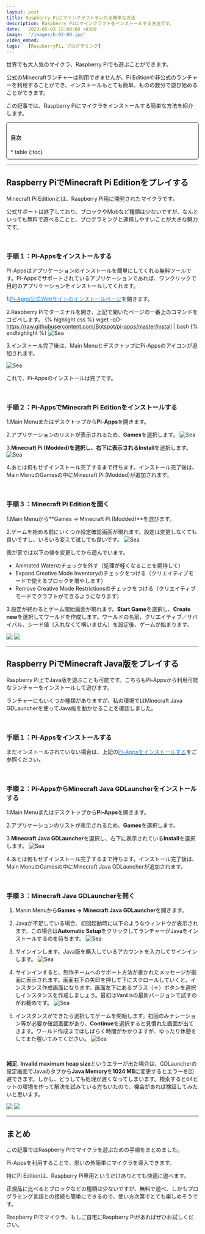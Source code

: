 ```yaml
---
layout: post
title: Raspberry Piにマインクラフトをいれる簡単な方法
description: Raspberry Piにマインクラフトをインストールする方法です。 
date:   2023-05-03 15:00:00 +0300
image:  '/images/b-02-00.jpg'
video_embed:
tags:   [RaspberryPi, プログラミング]
---
```


世界でも大人気のマイクラ、Raspberry Piでも遊ぶことができます。

公式のMinecraftランチャーは利用できませんが、Pi Editionや非公式のランチャーを利用することができ、インストールもとても簡単。ものの数分で遊び始めることができます。

この記事では、Raspberry Piにマイクラをインストールする簡単な方法を紹介します。

<div style="padding: 10px; margin-bottom: 10px; border: 1px solid #181818; background-color: var(--background-alt-color); border-radius: 5px;" markdown="1">
<h4>目次</h4>
* table
{:toc}
</div>

***

## Raspberry PiでMinecraft Pi Editionをプレイする

Minecraft Pi Editionとは、Raspberry Pi用に開発されたマイクラです。

公式サポートは終了しており、ブロックやMobなど種類は少ないですが、なんといっても無料で遊べることと、プログラミングと連携しやすいことが大きな魅力です。

<br>

### 手順１：Pi-Appsをインストールする

Pi-Appsはアプリケーションのインストールを簡単にしてくれる無料ツールです。Pi-Appsでサポートされているアプリケーションであれば、ワンクリックで目的のアプリケーションをインストールしてくれます。

1.[<span style="color:#1589FF">Pi-Apps公式Webサイトのインストールページ</span>](https://pi-apps.io/install)を開きます。

2.Raspberry Piでターミナルを開き、上記で開いたページの一番上のコマンドをコピペします。
{% highlight css %}
wget -qO- https://raw.githubusercontent.com/Botspot/pi-apps/master/install | bash
{% endhighlight %}
![Sea]({{site.baseurl}}/images/b-02-01.jpg)

3.インストール完了後は、Main MenuとデスクトップにPi-Appsのアイコンが追加されます。

![Sea]({{site.baseurl}}/images/b-02-02.jpg)

これで、Pi-Appsのインストールは完了です。

<br>

### 手順２：Pi-AppsでMinecraft Pi Editionをインストールする

1.Main Menuまたはデスクトップから**Pi-Apps**を開きます。

2.アプリケーションのリストが表示されるため、**Games**を選択します。
![Sea]({{site.baseurl}}/images/b-02-03.jpg)

3.**Minecraft Pi (Modded)**を選択し、右下に表示される**Install**を選択します。
![Sea]({{site.baseurl}}/images/b-02-04.jpg)

4.あとは何もせずインストール完了するまで待ちます。インストール完了後は、Main MenuのGamesの中にMinecraft Pi (Modded)が追加されます。

<br>

### 手順３：Minecraft Pi Editionを開く

1.Main Menuから**Games -> Minecraft Pi (Modded)**を選びます。

2.ゲームを始める前にいくつか設定確認画面が現れます。設定は変更しなくても良いですし、いろいろ変えて試しても良いです。
![Sea]({{site.baseurl}}/images/b-02-06.jpg)

我が家では以下の値を変更してから遊んでいます。

* Animated Waterのチェックを外す（処理が軽くなることを期待して）
* Expand Creative Mode Inventoryのチェックをつける（クリエイティブモードで使えるブロックを増やします）
* Remove Creative Mode Restrictionsのチェックをつける（クリエイティブモードでクラフトができるようになります）

3.設定が終わるとゲーム開始画面が現れます。**Start Game**を選択し、**Create new**を選択してワールドを作成します。ワールドの名前、クリエイティブ／サバイバル、シード値（入れなくて構いません）を設定後、ゲームが始まります。

<div class="gallery-box">
  <div class="gallery">
    <img src="/images/b-02-07.jpg" loading="lazy">
    <img src="/images/b-02-08.jpg" loading="lazy">
  </div>
</div>

***

## Raspberry PiでMinecraft Java版をプレイする

Raspberry Pi上でJava版を遊ぶことも可能です。こちらもPi-Appsから利用可能なランチャーをインストールして遊びます。

ランチャーにもいくつか種類がありますが、私の環境ではMinecraft Java GDLauncherを使ってJava版を動かせることを確認しました。

<br>

### 手順１：Pi-Appsをインストールする

まだインストールされていない場合は、上記の[<span style="color:#1589FF">Pi-Appsをインストールする</span>](https://www.maisusu.com/blog/install-minecraft-on-raspberry-pi#%E6%89%8B%E9%A0%86%EF%BC%91pi-apps%E3%82%92%E3%82%A4%E3%83%B3%E3%82%B9%E3%83%88%E3%83%BC%E3%83%AB%E3%81%99%E3%82%8B)をご参照ください。

<br>

### 手順２：Pi-AppsからMinecraft Java GDLauncherをインストールする

1.Main Menuまたはデスクトップから**Pi-Apps**を開きます。

2.アプリケーションのリストが表示されるため、**Games**を選択します。

3.**Minecraft Java GDLauncher**を選択し、右下に表示されている**Install**を選択します。
![Sea]({{site.baseurl}}/images/b-02-09.jpg)

4.あとは何もせずインストール完了するまで待ちます。インストール完了後は、Main MenuのGamesの中にMinecraft Java GDLauncherが追加されます。

<br>

### 手順３：Minecraft Java GDLauncherを開く

1. Manin Menuから**Games -> Minecraft Java GDLauncher**を開きます。

2. Javaが不足している場合、初回起動時に以下のようなウィンドウが表示されます。この場合は**Automatic Setup**をクリックしてランチャーがJavaをインストールするのを待ちます。
![Sea]({{site.baseurl}}/images/b-02-11.jpg)

3. サインインします。Java版を購入しているアカウントを入力してサインインします。
![Sea]({{site.baseurl}}/images/b-02-12.jpg)

4. サインインすると、制作チームへのサポート方法が書かれたメッセージが画面に表示されます。画面右下の矢印を押して下にスクロールしていくと、インスタンス作成画面になります。画面左下にあるプラス（＋）ボタンを選択しインスタンスを作成しましょう。最初はVanillaの最新バージョンで試すのがお勧めです。
![Sea]({{site.baseurl}}/images/b-02-13.jpg)

5. インスタンスができたら選択してゲームを開始します。初回のみナレーション等が必要か確認画面があり、**Continue**を選択すると見慣れた画面が出てきます。ワールド作成まではしばらく時間がかかりますが、ゆったり休憩をしてまた覗いてみてください。
![Sea]({{site.baseurl}}/images/b-02-14.jpg)

<br>

**補足.** **Invalid maximum heap size**というエラーが出た場合は、GDLauncherの設定画面でJavaのタブから**Java Memory**を**1024 MB**に変更するとエラーを回避できます。しかし、どうしても処理が遅くなってしまいます。検索すると64ビットの環境を作って解決を試みている方もいたので、機会があれば検証してみたいと思います。

<div class="gallery-box">
  <div class="gallery">
    <img src="/images/b-02-15.jpg" loading="lazy">
    <img src="/images/b-02-16.jpg" loading="lazy">
  </div>
</div>

***

## まとめ

この記事ではRaspberry Piでマイクラを遊ぶための手順をまとめました。

Pi-Appsを利用することで、思いの外簡単にマイクラを導入できます。

特にPi Editionは、Raspberry Pi専用というだけありとても快適に遊べます。


正規品に比べるとブロックなどの種類は少ないですが、無料で遊べ、しかもプログラミング言語との接続も簡単にできるので、使い方次第でとても楽しめそうです。

Raspberry Piでマイクラ、もしご自宅にRaspberry Piがあればぜひお試しください。


